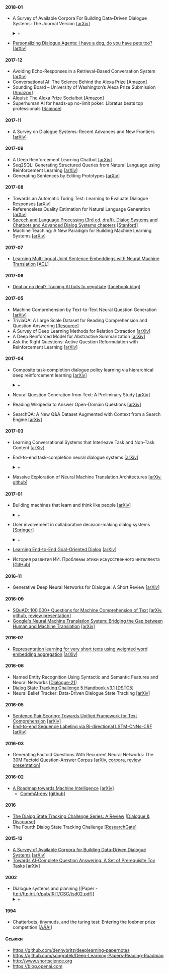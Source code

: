 #### 2018-01

-
    A Survey of Available Corpora For Building Data-Driven Dialogue Systems: The Journal Version [[arXiv](https://arxiv.org/pdf/1512.05742)]
    <details><summary>+</summary>
    <p>
    Большая статья, хороший обзор. Из интересного указаны датасеты к которым есть юзер
    симуляторы и обозначены проблемы диалоговых систем.
    </p>
    </details>

- [Personalizing Dialogue Agents: I have a dog, do you have pets too?](notes/personalizing-da.md) [[arXiv](https://arxiv.org/abs/1801.07243)]

#### 2017-12

- Avoiding Echo-Responses in a Retrieval-Based Conversation System [[arXiv](https://arxiv.org/abs/1712.05626)]
- Conversational AI: The Science Behind the Alexa Prize [[Amazon](https://s3.amazonaws.com/alexaprize/2017/technical-article/alexaprize.pdf)]
- Sounding Board – University of Washington’s Alexa Prize Submission [[Amazon](https://s3.amazonaws.com/alexaprize/2017/technical-article/soundingboard.pdf)]
- Alquist: The Alexa Prize Socialbot [[Amazon](https://s3.amazonaws.com/alexaprize/2017/technical-article/alquist.pdf)]
- Superhuman AI for heads-up no-limit poker: Libratus beats top professionals [[Science](http://science.sciencemag.org/content/sci/early/2017/12/15/science.aao1733.full.pdf)]

#### 2017-11

- A Survey on Dialogue Systems: Recent Advances and New Frontiers [[arXiv](https://arxiv.org/abs/1711.01731)]

#### 2017-09

- A Deep Reinforcement Learning Chatbot [[arXiv](https://arxiv.org/abs/1709.02349)]
- Seq2SQL: Generating Structured Queries from Natural Language using Reinforcement Learning [[arXiv](https://arxiv.org/pdf/1709.00103.pdf)]
- Generating Sentences by Editing Prototypes [[arXiv](https://arxiv.org/abs/1709.08878)]

#### 2017-08

- Towards an Automatic Turing Test: Learning to Evaluate Dialogue Responses [[arXiv](https://arxiv.org/abs/1708.07149)]
- Referenceless Quality Estimation for Natural Language Generation [[arXiv](https://arxiv.org/abs/1708.01759)]
- [Speech and Language Processing (3rd ed. draft). Dialog Systems and Chatbots and Advanced Dialog Systems chapters](notes/speech-and-text-book.md) [[Stanford](https://web.stanford.edu/~jurafsky/slp3/)]
- Machine Teaching: A New Paradigm for Building Machine Learning Systems [[arXiv](https://arxiv.org/abs/1707.06742v3)]

#### 2017-07

- [Learning Multilingual Joint Sentence Embeddings with Neural Machine Translation](notes/multilingual-sentence-embeddings.md) [[ACL](https://research.fb.com/wp-content/uploads/2017/08/multiling_repl4nlp17_fair.pdf)]

#### 2017-06

- [Deal or no deal? Training AI bots to negotiate](notes/negotiate.md) [[facebook blog](https://code.facebook.com/posts/1686672014972296/deal-or-no-deal-training-ai-bots-to-negotiate/)]

#### 2017-05

- Machine Comprehension by Text-to-Text Neural Question Generation [[arXiv](https://arxiv.org/abs/1705.02012)]
- TriviaQA: A Large Scale Dataset for Reading Comprehension and Question Answering [[Resource](http://nlp.cs.washington.edu/triviaqa/)]
- A Survey of Deep Learning Methods for Relation Extraction [[arXiv](https://arxiv.org/abs/1705.03645)]
- A Deep Reinforced Model for Abstractive Summarization [[arXiv](https://arxiv.org/abs/1705.04304)]
- Ask the Right Questions: Active Question Reformulation with Reinforcement Learning [[arXiv](https://arxiv.org/abs/1705.07830)]

#### 2017-04

-
    Composite task-completion dialogue policy learning via hierarchical deep reinforcement learning [[arXiv](https://arxiv.org/pdf/1704.03084)]
    <details><summary>+</summary>
    <p>
    Те же чуваки делали, примерно также как и в прошлой статье.
    Тоже goal oriented, но тут подробнее описали как тренировали стейт трекер.
    Причем его разделили на low-level, где на каждом ходу награда дается и на high-level
    где награда дается уже достижение большой цели.
    Ну и цель на подзадачи как-то разбили.
    </p>
    </details>

- Neural Question Generation from Text: A Preliminary Study [[arXiv](https://arxiv.org/abs/1704.01792)]
- Reading Wikipedia to Answer Open-Domain Questions [[arXiv](https://arxiv.org/abs/1704.00051)]
- SearchQA: A New Q&A Dataset Augmented with Context from a Search Engine [[arXiv](https://arxiv.org/abs/1704.05179)]

#### 2017-03

- Learning Conversational Systems that Interleave Task and Non-Task Content [[arXiv](https://arxiv.org/abs/1703.00099)]

-
    End-to-end task-completion neural dialogue systems [[arXiv](https://arxiv.org/pdf/1703.01008)]
    <details><summary>+</summary>
    <p>
    Тут разбирается task oriented система. Надо заполнить фрейм.
    Решают через end2end систему с RL. Для обучения использовали юзер симулятор.
    Также награду сразу давали, т.к. есть симулятор и это позволило решить проблему
    с отложенной наградой в диалогах.
    </p>
    </details>

- Massive Exploration of Neural Machine Translation Architectures [[arXiv](https://arxiv.org/abs/1703.03906), [github](https://github.com/google/seq2seq)]

#### 2017-01

- Building machines that learn and think like people [[arXiv](https://arxiv.org/pdf/1604.00289)]
    <details><summary>+</summary>
    <p>
    Тут с точки зрения психологии и смежных наук сравнивается текущее состояние ИИ и интеллект человека.
    Как обычно пишут, что человек намного быстрее и эффективнее обучается.
    Говорят что это может быть связано с тем что у человека есть врожденные особенности.
    Типа уже к году человек примерно представляет физику (инерция скорость и тд),
    язык тоже очень быстро осваивает и тд.
    </p>
    </details>

-
    User involvement in collaborative decision-making dialog systems [[Springer](https://pdfs.semanticscholar.org/655a/)]
    <details><summary>+</summary>
    <p>
    Тут рассмотрен диалоговый агент как помощник и компаньон юзера.
    Такой collaborive-decision making process.
    Тут был использован классический подход, отдельная база знаний,
    planning framework, decision model (всякие эвристики).
    </p>
    </details>

- [Learning End-to-End Goal-Oriented Dialog](notes/end-to-end-goal.md) [[arXiv](https://arxiv.org/abs/1605.07683v3)]
- История развития ИИ. Проблемы этики искусственного интеллекта [[GitHub](notes/referat-yusupov.pdf)]

#### 2016-11

- Generative Deep Neural Networks for Dialogue: A Short Review [[arXiv](https://arxiv.org/abs/1611.06216)]

#### 2016-09

- [SQuAD: 100,000+ Questions for Machine Comprehension of Text](notes/squad.md) [[arXiv](https://arxiv.org/abs/1606.05250), [github](https://rajpurkar.github.io/SQuAD-explorer/), [review presentation](http://www.slideshare.net/sld7700/ss-75349426)]
- [Google's Neural Machine Translation System: Bridging the Gap between Human and Machine Translation](notes/gntm.md) [[arXiv]](https://arxiv.org/abs/1609.08144)

#### 2016-07

- [Representation learning for very short texts using weighted word embedding aggregation](notes/very-short-texts.md) [[arXiv](http://arxiv.org/abs/1607.00570)]

#### 2016-06

- Named Entity Recognition Using Syntactic and Semantic Features and Neural Networks [[Dialogue-21](http://www.dialog-21.ru/media/3475/yusupov.pdf)]
- [Dialog State Tracking Challenge 5 Handbook v3.1](notes/dstc5-hand.md) [[DSTC5](https://github.com/seokhwankim/dstc5/raw/master/docs/handbook_DSTC5.pdf)]
- Neural Belief Tracker: Data-Driven Dialogue State Tracking [[arXiv](https://arxiv.org/abs/1606.03777)]

#### 2016-05

- [Sentence Pair Scoring: Towards Unified Framework for Text Comprehension](notes/sentence-pair-scoring.md) [[arXiv](http://arxiv.org/abs/1603.06127)]
- [End-to-end Sequence Labeling via Bi-directional LSTM-CNNs-CRF](notes/seq-labeling.md) [[arXiv](https://arxiv.org/abs/1603.01354)]

#### 2016-03

- Generating Factoid Questions With Recurrent Neural Networks: The 30M Factoid Question-Answer Corpus [[arXiv](https://arxiv.org/abs/1603.06807), [corpora](http://agarciaduran.org), [review presentation](http://www.slideshare.net/sld7700/ss-75349426)]

#### 2016-02

- [A Roadmap towards Machine Intelligence](notes/a-roadmap-towards-mi.md) [[arXiv](http://arxiv.org/abs/1511.08130)]
  - [CommAI-env](notes/comm-ai.md) [[github](https://github.com/facebookresearch/CommAI-env)]

#### 2016

- [The Dialog State Tracking Challenge Series: A Review](notes/dstc-review.md) [[Dialogue & Discourse](http://dad.uni-bielefeld.de/index.php/dad/article/view/3685)]
- The Fourth Dialog State Tracking Challenge [[ResearchGate](https://www.researchgate.net/profile/Seokhwan_Kim4/publication/296223502_The_Fourth_Dialog_State_Tracking_Challenge/links/56d3b9ea08ae059e37612d24.pdf)]


#### 2015-12

- [A Survey of Available Corpora for Building Data-Driven Dialogue Systems](notes/corporas-for-ds-survey.md) [[arXiv](https://arxiv.org/abs/1512.05742)]
- [Towards AI-Complete Question Answering: A Set of Prerequisite Toy Tasks](notes/towards-ai-complete-question-answering.md)  [[arXiv](https://arxiv.org/abs/1502.05698)]


#### 2002

-
    Dialogue systems and planning [[Paper - ftp://ftp.irit.fr/pub/IRIT/CSC/tsd02.pdf]]
    <details><summary>+</summary>
    <p>
    Предложили вместо интентов и использовать план.
    Есть задача. Задача решается через достижение цели.
    Цель достигается посредством плана. План - это такой граф, где каждый узел это какое-то действие.
    План есть у юзера, у доменной области и у агента.
    </p>
    </details>

#### 1994

- Chatterbots, tinymuds, and the turing test: Entering the loebner prize competition [[AAAI](http://www.aaai.org/Papers/AAAI/1994/AAAI94-003.pdf)]

#### Ссылки

- https://github.com/dennybritz/deeplearning-papernotes
- https://github.com/songrotek/Deep-Learning-Papers-Reading-Roadmap
- http://www.shortscience.org
- https://blog.openai.com
